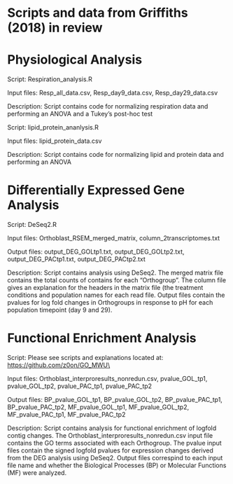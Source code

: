 # Scripts and data from Griffiths (2018) in review

# Physiological Analysis

Script: Respiration_analysis.R

Input files: Resp_all_data.csv, Resp_day9_data.csv, Resp_day29_data.csv

Description: Script contains code for normalizing respiration data and performing an ANOVA and a Tukey’s post-hoc test


Script: lipid_protein_ananlysis.R

Input files: lipid_protein_data.csv

Description: Script contains code for normalizing lipid and protein data and performing an ANOVA



# Differentially Expressed Gene Analysis

Script: DeSeq2.R

Input files: Orthoblast_RSEM_merged_matrix, column_2transcriptomes.txt

Output files: output_DEG_GOLtp1.txt, output_DEG_GOLtp2.txt, output_DEG_PACtp1.txt, output_DEG_PACtp2.txt

Description: Script contains analysis using DeSeq2. The merged matrix file contains the total counts of contains for each “Orthogroup”. The column file gives an explanation for the headers in the matrix file (the treatment conditions and population names for each read file. Output files contain the pvalues for log fold changes in Orthogroups in response to pH for each population timepoint (day 9 and 29).



# Functional Enrichment Analysis

Script: Please see scripts and explanations located at: https://github.com/z0on/GO_MWU\

Input files: Orthoblast_interproresults_nonredun.csv, pvalue_GOL_tp1, pvalue_GOL_tp2, pvalue_PAC_tp1, pvalue_PAC_tp2

Output files: BP_pvalue_GOL_tp1, BP_pvalue_GOL_tp2, BP_pvalue_PAC_tp1, BP_pvalue_PAC_tp2, MF_pvalue_GOL_tp1, MF_pvalue_GOL_tp2, MF_pvalue_PAC_tp1, MF_pvalue_PAC_tp2

Description: Script contains analysis for functional enrichment of logfold contig changes. The Orthoblast_interproresults_nonredun.csv input file contains the GO terms associated with each Orthogroup. The pvalue input files contain the signed logfold pvalues for expression changes derived from the DEG analysis using DeSeq2. Output files correspind to each input file name and whether the Biological Processes (BP) or Molecular Functions (MF) were analyzed.
